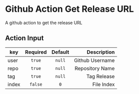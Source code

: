 # Github Action Get Release URL
A github action to get the release URL

## Action Input

| key      | Required  |  Default | Description     |
| -------- |:---------:| :------: | ---------------:|
| user     | `true`    |  `null`  | Github Username |
| repo     | `true`    |  `null`  | Repository Name |
| tag      | `true`    |  `null`  | Tag Release     |
| index    | `false`   |  `0`     | File Index      |
